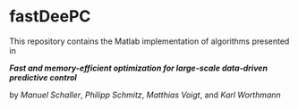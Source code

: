 # fastDeePC

This repository contains the Matlab implementation of algorithms presented in

***Fast and memory-efficient optimization for large-scale data-driven predictive control***

by *Manuel Schaller*, *Philipp Schmitz*, *Matthias Voigt*, and *Karl Worthmann*
